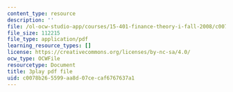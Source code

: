 ```yaml
---
content_type: resource
description: ''
file: /ol-ocw-studio-app/courses/15-401-finance-theory-i-fall-2008/c0078b265599aa8d07cecaf6767637a1_z2oQe6B1Qa4.pdf
file_size: 112215
file_type: application/pdf
learning_resource_types: []
license: https://creativecommons.org/licenses/by-nc-sa/4.0/
ocw_type: OCWFile
resourcetype: Document
title: 3play pdf file
uid: c0078b26-5599-aa8d-07ce-caf6767637a1
---
```

